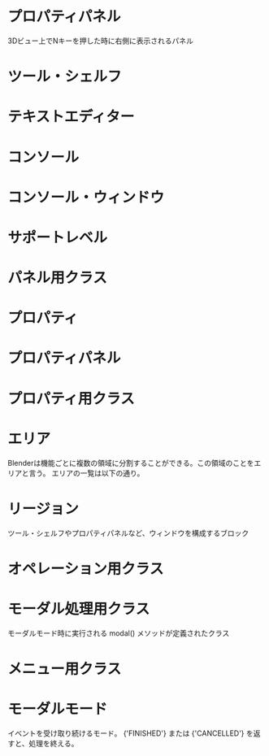 


# プロパティパネル
3Dビュー上でNキーを押した時に右側に表示されるパネル

<div id="sect_title_img_0_0"></div>

# ツール・シェルフ

# テキストエディター

# コンソール

# コンソール・ウィンドウ

# サポートレベル

# パネル用クラス

# プロパティ

# プロパティパネル

# プロパティ用クラス

# エリア
Blenderは機能ごとに複数の領域に分割することができる。この領域のことをエリアと言う。
エリアの一覧は以下の通り。

# リージョン
ツール・シェルフやプロパティパネルなど、ウィンドウを構成するブロック

# オペレーション用クラス

# モーダル処理用クラス
モーダルモード時に実行される modal() メソッドが定義されたクラス

# メニュー用クラス

# モーダルモード
イベントを受け取り続けるモード。 {'FINISHED'} または {'CANCELLED'} を返すと、処理を終える。
